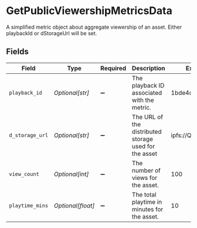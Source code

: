 # GetPublicViewershipMetricsData

A simplified metric object about aggregate viewership of an
asset. Either playbackId or dStorageUrl will be set.



## Fields

| Field                                                 | Type                                                  | Required                                              | Description                                           | Example                                               |
| ----------------------------------------------------- | ----------------------------------------------------- | ----------------------------------------------------- | ----------------------------------------------------- | ----------------------------------------------------- |
| `playback_id`                                         | *Optional[str]*                                       | :heavy_minus_sign:                                    | The playback ID associated with the metric.           | 1bde4o2i6xycudoy                                      |
| `d_storage_url`                                       | *Optional[str]*                                       | :heavy_minus_sign:                                    | The URL of the distributed storage used for the asset | ipfs://QmZ4                                           |
| `view_count`                                          | *Optional[int]*                                       | :heavy_minus_sign:                                    | The number of views for the asset.                    | 100                                                   |
| `playtime_mins`                                       | *Optional[float]*                                     | :heavy_minus_sign:                                    | The total playtime in minutes for the asset.          | 10                                                    |